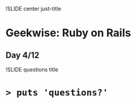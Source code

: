 !SLIDE center just-title
# Geekwise: Ruby on Rails

## Day 4/12


!SLIDE questions title

# `> puts 'questions?'`

